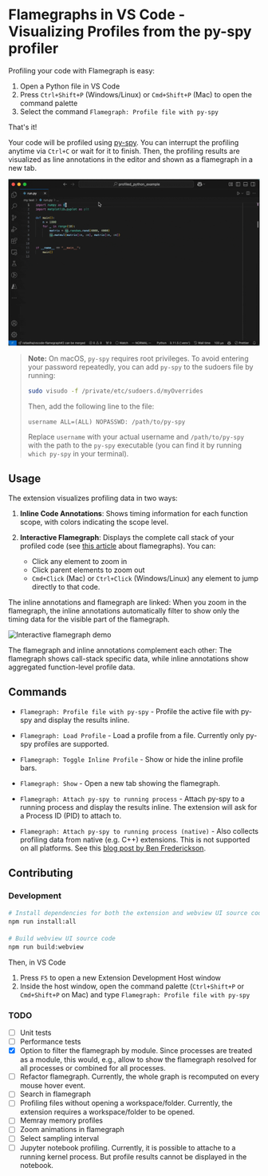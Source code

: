 # Flamegraphs in VS Code - Visualizing Profiles from the py-spy profiler

Profiling your code with Flamegraph is easy:

1. Open a Python file in VS Code
2. Press `Ctrl+Shift+P` (Windows/Linux) or `Cmd+Shift+P` (Mac) to open the command palette
3. Select the command `Flamegraph: Profile file with py-spy`

That's it!

Your code will be profiled using [py-spy](https://github.com/benfred/py-spy). You can interrupt the profiling anytime via `Ctrl+C`
or wait for it to finish.
Then, the profiling results are visualized as line annotations in the editor and shown as a flamegraph in a new tab.

![A demo of the extension](https://github.com/rafaelha/vscode-flamegraph/blob/main/assets/demo.gif?raw=true)


> **Note:** On macOS, `py-spy` requires root privileges. To avoid entering your password repeatedly, you can add `py-spy` to the sudoers file by running:
> ```bash
> sudo visudo -f /private/etc/sudoers.d/myOverrides
> ```
>
> Then, add the following line to the file:
> ```
> username ALL=(ALL) NOPASSWD: /path/to/py-spy
> ```
> Replace `username` with your actual username and `/path/to/py-spy` with the path to the `py-spy` executable (you can find it by running `which py-spy` in your terminal).

## Usage

The extension visualizes profiling data in two ways:

1. **Inline Code Annotations**: Shows timing information for each function scope, with colors indicating the scope level.

2. **Interactive Flamegraph**: Displays the complete call stack of your profiled code (see [this article](https://www.brendangregg.com/flamegraphs.html) about flamegraphs). You can:
   - Click any element to zoom in
   - Click parent elements to zoom out
   - `Cmd+Click` (Mac) or `Ctrl+Click` (Windows/Linux) any element to jump directly to that code.

The inline annotations and flamegraph are linked:
When you zoom in the flamegraph, the inline annotations automatically filter to show only the timing data for the visible part of the flamegraph.

![Interactive flamegraph demo](https://github.com/rafaelha/vscode-flamegraph/blob/main/assets/demo-interactive-flame-graph.gif?raw=true)

The flamegraph and inline annotations complement each other: The flamegraph shows call-stack specific data, while inline annotations show aggregated function-level profile data.

## Commands

-   `Flamegraph: Profile file with py-spy` - Profile the active file with py-spy and display the results inline.

-   `Flamegraph: Load Profile` - Load a profile from a file. Currently only py-spy profiles are supported.

-   `Flamegraph: Toggle Inline Profile` - Show or hide the inline profile bars.

-   `Flamegraph: Show` - Open a new tab showing the flamegraph.

-   `Flamegraph: Attach py-spy to running process` - Attach py-spy to a running process and display the results inline. The extension will ask for a Process ID (PID) to attach to.

-   `Flamegraph: Attach py-spy to running process (native)` - Also collects profiling data from native (e.g. C++) extensions. This is not supported on all platforms. See this [blog post by Ben Frederickson](https://www.benfrederickson.com/profiling-native-python-extensions-with-py-spy/).

## Contributing

### Development

```bash
# Install dependencies for both the extension and webview UI source code
npm run install:all

# Build webview UI source code
npm run build:webview
```

Then, in VS Code

1. Press `F5` to open a new Extension Development Host window
2. Inside the host window, open the command palette (`Ctrl+Shift+P` or `Cmd+Shift+P` on Mac) and type `Flamegraph: Profile file with py-spy`


### TODO

- [ ] Unit tests
- [ ] Performance tests
- [x] Option to filter the flamegraph by module. Since processes are treated as a module, this would, e.g., allow to show the flamegraph resolved for all processes or combined for all processes.
- [ ] Refactor flamegraph. Currently, the whole graph is recomputed on every mouse hover event.
- [ ] Search in flamegraph
- [ ] Profiling files without opening a workspace/folder. Currently, the extension requires a workspace/folder to be opened.
- [ ] Memray memory profiles
- [ ] Zoom animations in flamegraph
- [ ] Select sampling interval
- [ ] Jupyter notebook profiling. Currently, it is possible to attache to a running kernel process. But profile results cannot be displayed in the notebook.